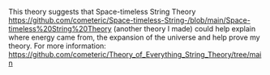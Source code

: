 This theory suggests that Space-timeless String Theory https://github.com/cometeric/Space-timeless-String-/blob/main/Space-timeless%20String%20Theory
 (another theory I made) could help explain where energy came from, the expansion of the universe and help prove my theory. For more information: https://github.com/cometeric/Theory_of_Everything_String_Theory/tree/main 
